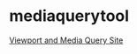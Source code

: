 mediaquerytool
==============

<a href="http://gregmena.github.io/mediaquerytool/">Viewport and Media Query Site</a>
